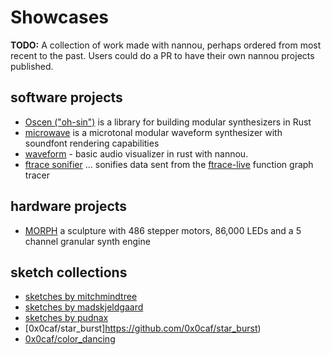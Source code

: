 # Showcases

**TODO:** A collection of work made with nannou, perhaps ordered from most
recent to the past. Users could do a PR to have their own nannou projects
published.

## software projects
* [Oscen ("oh-sin")](https://github.com/reedrosenbluth/oscen) is a library for building modular synthesizers in Rust
* [microwave](https://github.com/Woyten/tune/tree/master/microwave) is a microtonal modular waveform synthesizer with soundfont rendering capabilities
* [waveform](https://github.com/julesyoungberg/waveform) - basic audio visualizer in rust with nannou.
* [ftrace sonifier](https://github.com/castor-software/rethread/tree/master/code/ftrace_sonifier) ... sonifies data sent from the [ftrace-live](https://github.com/namhyung/uftrace) function graph tracer

## hardware projects
* [MORPH](https://twitter.com/nburdy/status/1360220925820604419) a sculpture with 486 stepper motors, 86,000 LEDs and a 5 channel granular synth engine

## sketch collections
* [sketches by mitchmindtree](https://github.com/mitchmindtree/nannou-sketches)
* [sketches by madskjeldgaard ](https://github.com/madskjeldgaard/nannou-sketches)
* [sketches by pudnax](https://github.com/pudnax/sketches)
* [0x0caf/star_burst]https://github.com/0x0caf/star_burst)
* [0x0caf/color_dancing](https://github.com/0x0caf/color_dancing)
